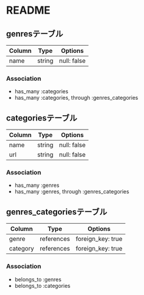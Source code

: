 # README

## genresテーブル
|Column|Type|Options|
|------|----|-------|
|name|string|null: false|

### Association
- has_many :categories
- has_many :categories, through :genres_categories

## categoriesテーブル
|Column|Type|Options|
|------|----|-------|
|name|string|null: false|
|url|string|null: false|

### Association
- has_many :genres
- has_many :genres, through :genres_categories

## genres_categoriesテーブル
|Column|Type|Options|
|------|----|-------|
|genre|references|foreign_key: true|
|category|references|foreign_key: true|

### Association
- belongs_to :genres
- belongs_to :categories
